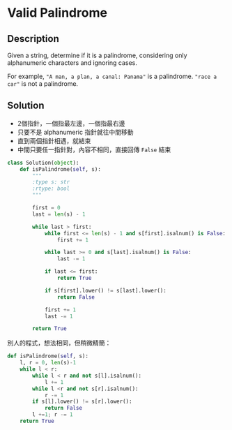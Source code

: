 Valid Palindrome
========



Description
--------

Given a string, determine if it is a palindrome, considering only alphanumeric characters and ignoring cases.

For example,
`"A man, a plan, a canal: Panama"` is a palindrome.
`"race a car"` is not a palindrome.



Solution
--------

*   2個指針，一個指最左邊，一個指最右邊
*   只要不是 alphanumeric 指針就往中間移動
*   直到兩個指針相遇，就結束
*   中間只要任一指針對，內容不相同，直接回傳 `False` 結束

```python
class Solution(object):
    def isPalindrome(self, s):
        """
        :type s: str
        :rtype: bool
        """

        first = 0
        last = len(s) - 1

        while last > first:
            while first <= len(s) - 1 and s[first].isalnum() is False:
                first += 1

            while last >= 0 and s[last].isalnum() is False:
                last -= 1

            if last <= first:
                return True

            if s[first].lower() != s[last].lower():
                return False

            first += 1
            last -= 1

        return True
```

別人的程式，想法相同，但稍微精簡：

```python
def isPalindrome(self, s):
    l, r = 0, len(s)-1
    while l < r:
        while l < r and not s[l].isalnum():
            l += 1
        while l <r and not s[r].isalnum():
            r -= 1
        if s[l].lower() != s[r].lower():
            return False
        l +=1; r -= 1
    return True
```
